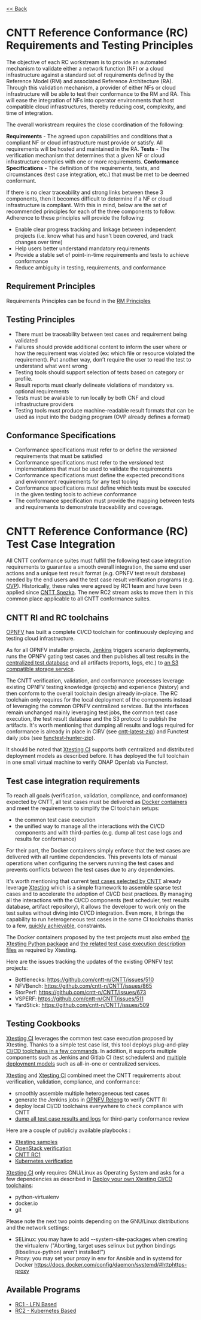 [<< Back](../)

# CNTT Reference Conformance (RC) Requirements and Testing Principles

The objective of each RC workstream is to provide an automated mechanism to validate either a network function (NF) or a cloud infrastructure against a standard set of requirements defined by the Reference Model (RM) and associated Reference Architecture (RA).  Through this validation mechanism, a provider of either NFs or cloud infrastructure will be able to test their conformance to the RM and RA.  This will ease the integration of NFs into operator environments that host compatible cloud infrastructures, thereby reducing cost, complexity, and time of integration.

The overall workstream requires the close coordination of the following:

**Requirements** - The agreed upon capabilities and conditions that a compliant NF or cloud infrastructure must provide or satisfy. All requirements will be hosted and maintained in the RA.
**Tests** - The verification mechanism that determines that a given NF or cloud infrastructure complies with one or more requirements.
**Conformance Specifications** - The definition of the requirements, tests, and circumstances (test case integration, etc.) that must be met to be deemed conformant.

If there is no clear traceability and strong links between these 3 components, then it becomes difficult to determine if a NF or cloud infrastructure is compliant. With this in mind, below are the set of recommended principles for each of the three components to follow. Adherence to these principles will provide the following:

* Enable clear progress tracking and linkage between independent projects (i.e. know what has and hasn't been covered, and track changes over time)
* Help users better understand mandatory requirements
* Provide a stable set of point-in-time requirements and tests to achieve conformance
* Reduce ambiguity in testing, requirements, and conformance


## Requirement Principles
Requirements Principles can be found in the [RM Principles](https://github.com/cntt-n/CNTT/blob/master/doc/common/chapter00.md#2.0)

## Testing Principles
* There must be traceability between test cases and requirement being validated
* Failures should provide additional content to inform the user where or how the requirement was violated (ex: which file or resource violated the requirement).  Put another way, don’t require the user to read the test to understand what went wrong
* Testing tools should support selection of tests based on category or profile.
* Result reports must clearly delineate violations of mandatory vs. optional requirements
* Tests must be available to run locally by both CNF and cloud infrastructure providers
* Testing tools must produce machine-readable result formats that can be used as input into the badging program (OVP already defines a format)

## Conformance Specifications
* Conformance specifications must refer to or define the *versioned* requirements that must be satisfied
* Conformance specifications must refer to the *versioned* test implementations that must be used to validate the requirements
* Conformance specifications must define the expected preconditions and environment requirements for any test tooling
* Conformance specifications must define which tests must be executed in the given testing tools to achieve conformance
* The conformance specification must provide the mapping between tests and requirements to demonstrate traceability and coverage.

# CNTT Reference Conformance (RC) Test Case Integration

All CNTT conformance suites must fulfill the following test case integration
requirements to guarantee a smooth overall integration, the same end user
actions and a unique test result format (e.g. OPNFV test result database)
needed by the end users and the test case result verification programs (e.g.
[OVP](https://www.opnfv.org/verification)). Historically, these rules were
agreed by RC1 team and have been applied since
[CNTT Snezka](https://github.com/cntt-n/CNTT/wiki/Snezka). The new RC2 stream
asks to move them in this common place applicable to all CNTT conformance
suites.

<a name="ri-rc-toolchaings"></a>
## CNTT RI and RC toolchains

[OPNFV](https://www.opnfv.org/) has built a complete CI/CD toolchain
for continuously deploying and testing cloud infrastructure.

As for all OPNFV installer projects,
[Jenkins](https://build.opnfv.org/ci/view/cntt/) triggers scenario deployments,
runs the OPNFV gating test cases and then publishes all test results in the
[centralized test database](https://docs.opnfv.org/en/stable-hunter/_images/OPNFV_testing_working_group.png)
and all artifacts (reports, logs, etc.) to
[an S3 compatible storage service](http://artifacts.opnfv.org/).

The CNTT verification, validation, and conformance processes leverage
existing OPNFV testing knowledge (projects) and experience (history) and then
conform to the overall toolchain design already in-place. The RC toolchain
only requires for the local deployment of the components instead of leveraging
the common OPNFV centralized services. But the interfaces remain unchanged
mainly leveraging test jobs, the common test case execution, the test
result database and the S3 protocol to publish the artifacts. It's worth
mentioning that dumping all results and logs required for conformance is
already in place in CIRV (see
[cntt-latest-zip](https://build.opnfv.org/ci/job/cntt-latest-zip/)) and
Functest daily jobs (see
[functest-hunter-zip](https://build.opnfv.org/ci/job/functest-hunter-zip/3/console)).

It should be noted that
[Xtesting CI](https://galaxy.ansible.com/collivier/xtesting) supports both
centralized and distributed deployment models as described before. It has
deployed the full toolchain in one small virtual machine to verify ONAP Openlab
via Functest.

<a name="testing-integration-requirements"></a>
## Test case integration requirements

To reach all goals (verification, validation, compliance, and conformance)
expected by CNTT, all test cases must be delivered as
[Docker containers](https://www.docker.com/) and meet the requirements to
simplify the CI toolchain setups:
- the common test case execution
- the unified way to manage all the interactions with the CI/CD components and
  with third-parties (e.g. dump all test case logs and results for
  conformance)

For their part, the Docker containers simply enforce that the test cases are
delivered with all runtime dependencies. This prevents lots of manual
operations when configuring the servers running the test cases and prevents
conflicts between the test cases due to any dependencies.

It's worth mentioning that current
[test cases selected by CNTT](./chapter03.md)
already leverage [Xtesting](https://xtesting.readthedocs.io/en/latest/)
which is a simple framework to assemble sparse test cases and to accelerate the
adoption of CI/CD best practices. By managing all the interactions with the
CI/CD components (test scheduler, test results database, artifact repository),
it allows the developer to work only on the test suites without diving into
CI/CD integration. Even more, it brings the capability to run heterogeneous
test cases in the same CI toolchains thanks to a few,
[quickly achievable](https://www.sdxcentral.com/articles/news/opnfvs-6th-release-brings-testing-capabilities-that-orange-is-already-using/2018/05/),
constraints.

The Docker containers proposed by the test projects must also embed
[the Xtesting Python package](https://pypi.org/project/xtesting/) and
[the related test case execution description files](https://git.opnfv.org/functest-xtesting/tree/docker/testcases.yaml)
as required by Xtesting.

Here are the issues tracking the updates of the existing OPNFV test
projects:
- Bottlenecks: https://github.com/cntt-n/CNTT/issues/510
- NFVBench: https://github.com/cntt-n/CNTT/issues/865
- StorPerf: https://github.com/cntt-n/CNTT/issues/673
- VSPERF: https://github.com/cntt-n/CNTT/issues/511
- YardStick: https://github.com/cntt-n/CNTT/issues/509

<a name="testing-cookbooks"></a>
## Testing Cookbooks

[Xtesting CI](https://galaxy.ansible.com/collivier/xtesting) leverages the
common test case execution proposed by Xtesting. Thanks to a simple test case
list, this tool deploys plug-and-play
[CI/CD toolchains in a few commands](https://wiki.opnfv.org/pages/viewpage.action?pageId=32015004).
In addition, it supports multiple components such as Jenkins and Gitlab CI
(test schedulers) and
[multiple deployment models](https://lists.opnfv.org/g/opnfv-tsc/message/5702)
such as all-in-one or centralized services.

[Xtesting](https://xtesting.readthedocs.io/en/latest/) and
[Xtesting CI](https://galaxy.ansible.com/collivier/xtesting) combined meet the
CNTT requirements about verification, validation, compliance, and conformance:
- smoothly assemble multiple heterogeneous test cases
- generate the Jenkins jobs in
  [OPNFV Releng](https://git.opnfv.org/releng/tree/jjb/airship/cntt.yaml) to
  verify CNTT RI
- deploy local CI/CD toolchains everywhere to check compliance with CNTT
- [dump all test case results and logs](http://artifacts.opnfv.org/functest/9ID39XK47PMZ.zip)
  for third-party conformance review

Here are a couple of publicly available playbooks :
- [Xtesting samples](https://git.opnfv.org/functest-xtesting/plain/ansible/site.yml?h=stable/kali)
- [OpenStack verification](https://git.opnfv.org/functest/plain/ansible/site.yml?h=stable/kali)
- [CNTT RC1](https://git.opnfv.org/functest/plain/ansible/site.cntt.yml?h=stable/hunter)
- [Kubernetes verification](https://git.opnfv.org/functest-kubernetes/plain/ansible/site.yml?h=stable/kali)

[Xtesting CI](https://galaxy.ansible.com/collivier/xtesting) only requires
GNU/Linux as Operating System and asks for a few dependencies as described in
[Deploy your own Xtesting CI/CD toolchains](https://wiki.opnfv.org/pages/viewpage.action?pageId=32015004):
- python-virtualenv
- docker.io
- git

Please note the next two points depending on the GNU/Linux distributions and
the network settings:
- SELinux: you may have to add -\-system-site-packages when creating the
  virtualenv ("Aborting, target uses selinux but python bindings
  (libselinux-python) aren't installed!")
- Proxy: you may set your proxy in env for Ansible and in systemd for Docker
  https://docs.docker.com/config/daemon/systemd/#httphttps-proxy

<a name="available-cr"></a>
## Available Programs
* [RC1 - LFN Based](lfn)
* [RC2 - Kubernetes Based](RC2)
